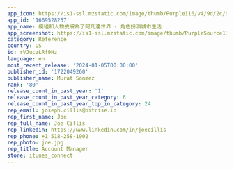 ```yaml
---
app_icon: https://is1-ssl.mzstatic.com/image/thumb/Purple116/v4/9d/2c/db/9d2cdb81-120b-dc49-61fa-dc8174887a4a/AppIcon-0-0-1x_U007emarketing-0-7-0-85-220.png/1024x1024bb.png
app_id: '1669528257'
app_name: 模組和人物皮膚為了阿凡達世界 - 角色扮演城市生活
app_screenshot: https://is1-ssl.mzstatic.com/image/thumb/PurpleSource116/v4/13/3a/db/133adb82-cdf3-5572-57a3-0d11bd312cb5/0e8ad4f3-9d77-4f6d-86b9-150605cc3c1c_Chinese_-_iPhone_1.jpg/1242x2688bb.png
category: Reference
country: US
id: rVJuczLRf9Hz
language: en
most_recent_release: '2024-01-05T00:00:00'
publisher_id: '1722049260'
publisher_name: Murat Sonmez
rank: '80'
release_count_in_past_year: '1'
release_count_in_past_year_category: 6
release_count_in_past_year_top_in_category: 24
rep_email: joseph.cillis@bitrise.io
rep_first_name: Joe
rep_full_name: Joe Cillis
rep_linkedin: https://www.linkedin.com/in/joecillis
rep_phone: +1 518-258-1902
rep_photo: joe.jpg
rep_title: Account Manager
store: itunes_connect
---
```

